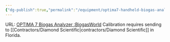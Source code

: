 ```yaml
---
{"dg-publish":true,"permalink":"/equipment/optima7-handheld-biogas-analyzer/","noteIcon":"","created":"2025-05-20T10:31:33.917-05:00"}
---
```


URL: [OPTIMA 7 Biogas Analyzer :BiogasWorld](https://biogasworld.com/product/anaerobic-digestion/instrumentation-and-control/biogas-analyzers/mru-instrument-optima7-biogas-analyzer/)
Calibration requires sending to [[Contractors/Diamond Scientific\|contractors/Diamond Scientific]] in Florida. 